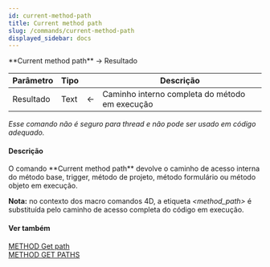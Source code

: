 ```yaml
---
id: current-method-path
title: Current method path
slug: /commands/current-method-path
displayed_sidebar: docs
---
```


<!--REF #_command_.Current method path.Syntax-->**Current method path**  -> Resultado<!-- END REF-->
<!--REF #_command_.Current method path.Params-->
| Parâmetro | Tipo |  | Descrição |
| --- | --- | --- | --- |
| Resultado | Text | &#8592; | Caminho interno completa do método em execução |

<!-- END REF-->

*Esse comando não é seguro para thread e não pode ser usado em código adequado.*


#### Descrição 

<!--REF #_command_.Current method path.Summary-->O comando **Current method path** devolve o caminho de acesso interna do método base, trigger, método de projeto, método formulário ou método objeto em execução.<!-- END REF-->

**Nota:** no contexto dos macro comandos 4D, a etiqueta *<method\_path>* é substituída pelo caminho de acesso completa do código em execução.

#### Ver também 

[METHOD Get path](method-get-path.md)  
[METHOD GET PATHS](method-get-paths.md)  